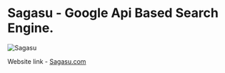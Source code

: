# Sagasu - Google Api Based Search Engine.

![Sagasu](https://i.ibb.co/yQdYhtq/image.png)


 Website link - [Sagasu.com](https://github.com/R0HAN44/Api_Based_Search_Engine/blob/main/sagasu.png)

